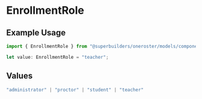 # EnrollmentRole

## Example Usage

```typescript
import { EnrollmentRole } from "@superbuilders/oneroster/models/components";

let value: EnrollmentRole = "teacher";
```

## Values

```typescript
"administrator" | "proctor" | "student" | "teacher"
```